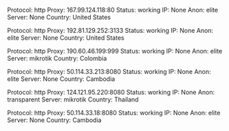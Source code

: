 Protocol: http
Proxy: 167.99.124.118:80
Status: working
IP: None
Anon: elite
Server: None
Country: United States

Protocol: http
Proxy: 192.81.129.252:3133
Status: working
IP: None
Anon: elite
Server: None
Country: United States

Protocol: http
Proxy: 190.60.46.199:999
Status: working
IP: None
Anon: elite
Server: mikrotik
Country: Colombia

Protocol: http
Proxy: 50.114.33.213:8080
Status: working
IP: None
Anon: elite
Server: None
Country: Cambodia

Protocol: http
Proxy: 124.121.95.220:8080
Status: working
IP: None
Anon: transparent
Server: mikrotik
Country: Thailand

Protocol: http
Proxy: 50.114.33.18:8080
Status: working
IP: None
Anon: elite
Server: None
Country: Cambodia

